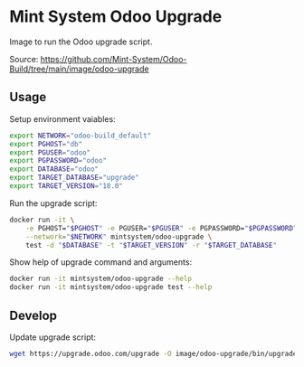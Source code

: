 Mint System Odoo Upgrade
===

Image to run the Odoo upgrade script.

Source: <https://github.com/Mint-System/Odoo-Build/tree/main/image/odoo-upgrade>

## Usage

Setup environment vaiables:

```bash
export NETWORK="odoo-build_default"
export PGHOST="db"
export PGUSER="odoo"
export PGPASSWORD="odoo"
export DATABASE="odoo"
export TARGET_DATABASE="upgrade"
export TARGET_VERSION="18.0"
```

Run the upgrade script:

```bash
docker run -it \
    -e PGHOST="$PGHOST" -e PGUSER="$PGUSER" -e PGPASSWORD="$PGPASSWORD" \
    --network="$NETWORK" mintsystem/odoo-upgrade \
    test -d "$DATABASE" -t "$TARGET_VERSION" -r "$TARGET_DATABASE"
```

Show help of upgrade command and arguments:

```bash
docker run -it mintsystem/odoo-upgrade --help
docker run -it mintsystem/odoo-upgrade test --help
```

## Develop

Update upgrade script:

```bash
wget https://upgrade.odoo.com/upgrade -O image/odoo-upgrade/bin/upgrade
```